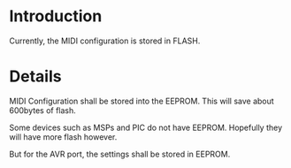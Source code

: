 # Introduction #

Currently, the MIDI configuration is stored in FLASH.

# Details #

MIDI Configuration shall be stored into the EEPROM.
This will save about 600bytes of flash.

Some devices such as MSPs and PIC do not have EEPROM.
Hopefully they will have more flash however.

But for the AVR port, the settings shall be stored in EEPROM.